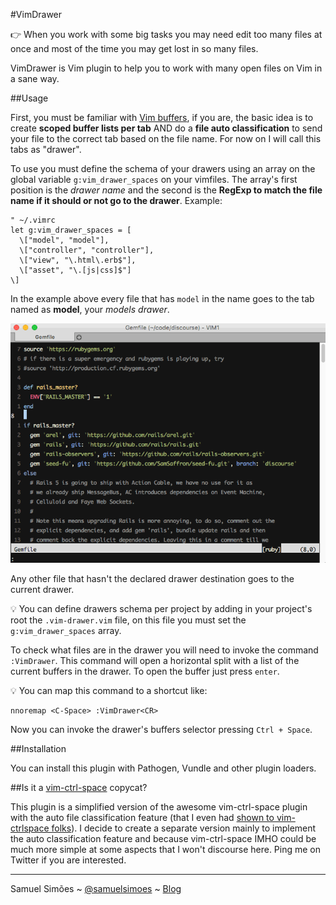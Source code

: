 #VimDrawer

:point_right: When you work with some big tasks you may need edit too many files at once and most of the time you may get lost in so many files.

VimDrawer is Vim plugin to help you to work with many open files on Vim in a sane way.

##Usage

First, you must be familiar with [Vim buffers](http://joshldavis.com/2014/04/05/vim-tab-madness-buffers-vs-tabs/), if you are, the basic idea is to create **scoped buffer lists per tab** AND do a **file auto classification** to send your file to the correct tab based on the file name. For now on I will call this tabs as "drawer".

To use you must define the schema of your drawers using an array on the global variable `g:vim_drawer_spaces` on your vimfiles. The array's first position is the _drawer name_ and the second is the **RegExp to match the file name if it should or not go to the drawer**. Example:

```viml
" ~/.vimrc
let g:vim_drawer_spaces = [
  \["model", "model"],
  \["controller", "controller"],
  \["view", "\.html\.erb$"],
  \["asset", "\.[js|css]$"]
\]
```

In the example above every file that has `model` in the name goes to the tab named as **model**, your _models drawer_.

![](fx/demo.gif)

Any other file that hasn't the declared drawer destination goes to the current drawer.

:bulb: You can define drawers schema per project by adding in your project's root the `.vim-drawer.vim` file, on this file you must set the `g:vim_drawer_spaces` array.

To check what files are in the drawer you will need to invoke the command  `:VimDrawer`. This command will open a horizontal split with a list of the current buffers in the drawer. To open the buffer just press `enter`.

:bulb: You can map this command to a shortcut like:

```viml
nnoremap <C-Space> :VimDrawer<CR>
```
Now you can invoke the drawer's buffers selector pressing `Ctrl + Space`.

##Installation

You can install this plugin with Pathogen, Vundle and other plugin loaders.

##Is it a [vim-ctrl-space](https://github.com/vim-ctrlspace) copycat?

This plugin is a simplified version of the awesome vim-ctrl-space plugin with the auto file classification feature (that I even had [shown to vim-ctrlspace folks](https://github.com/vim-ctrlspace/vim-ctrlspace/issues/177)). I decide to create a separate version mainly to implement the auto classification feature and because vim-ctrl-space IMHO could be much more simple at some aspects that I won't discourse here. Ping me on Twitter if you are interested.

-------
Samuel Simões ~ [@samuelsimoes](https://twitter.com/samuelsimoes) ~ [Blog](http://blog.samuelsimoes.com/)
